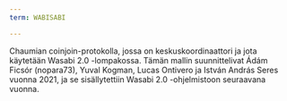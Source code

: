 ```yaml
---
term: WABISABI

---
```

Chaumian coinjoin-protokolla, jossa on keskuskoordinaattori ja jota käytetään Wasabi 2.0 -lompakossa. Tämän mallin suunnittelivat Ádám Ficsór (nopara73), Yuval Kogman, Lucas Ontivero ja István András Seres vuonna 2021, ja se sisällytettiin Wasabi 2.0 -ohjelmistoon seuraavana vuonna.